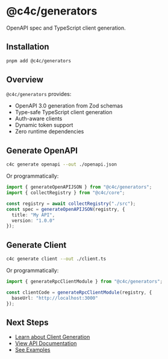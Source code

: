 # @c4c/generators

OpenAPI spec and TypeScript client generation.

## Installation

```bash
pnpm add @c4c/generators
```

## Overview

`@c4c/generators` provides:

- OpenAPI 3.0 generation from Zod schemas
- Type-safe TypeScript client generation
- Auth-aware clients
- Dynamic token support
- Zero runtime dependencies

## Generate OpenAPI

```bash
c4c generate openapi --out ./openapi.json
```

Or programmatically:

```typescript
import { generateOpenAPIJSON } from "@c4c/generators";
import { collectRegistry } from "@c4c/core";

const registry = await collectRegistry("./src");
const spec = generateOpenAPIJSON(registry, {
  title: "My API",
  version: "1.0.0"
});
```

## Generate Client

```bash
c4c generate client --out ./client.ts
```

Or programmatically:

```typescript
import { generateRpcClientModule } from "@c4c/generators";

const clientCode = generateRpcClientModule(registry, {
  baseUrl: "http://localhost:3000"
});
```

## Next Steps

- [Learn about Client Generation](/guide/client-generation)
- [View API Documentation](/guide/http-api)
- [See Examples](/examples/basic)

